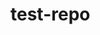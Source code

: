 # test-repo

<!-- Security scan triggered at 2025-09-02 06:32:47 -->

<!-- Security scan triggered at 2025-09-09 05:50:15 -->